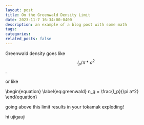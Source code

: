 ```yaml
---
layout: post
title: On the Greenwald Density Limit
date: 2023-11-7 16:34:00-0400
description: an example of a blog post with some math
tags: 
categories: 
related_posts: false
---
```

Greenwald density goes like $$ I_p / \pi * a^2 $$.

or like 

\begin{equation}
\label{eq:greenwald}
n_g = \frac{I_p}{\pi a^2}
\end{equation}

going above this limit results in your tokamak exploding!

hi ujigauji